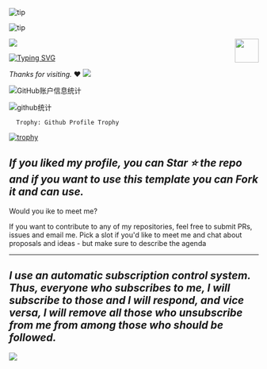 ![tip](https://badgen.net/badge/Tianyu/6.6/blue?icon=bitcoin-lightning)

![tip](https://badgen.net/badge/python/3.1.6/green?icon=github)

<!--   my-header-img -->
![](./src/header_.png)
<a href="https://www.python.org/"><img src="https://upload.wikimedia.org/wikipedia/commons/c/c3/Python-logo-notext.svg" align="right" height="48" width="48" ></a>

<!--   my-ticker -->    
[![Typing SVG](https://readme-typing-svg.herokuapp.com?color=%2336BCF7&center=true&vCenter=true&width=600&lines=Hi+there+👋,+I+am+Tianyu;+Welcome+to+My+Profile!;Over+1+year+of+programming+experience;Always+learning+new+things+;Machine+learning+enthusiast+;Kaggle+community+member)](https://git.io/typing-svg)

  *Thanks for visiting.* ❤️
![](https://count.getloli.com/get/@Mystic-peng.github.readme)

![GitHub账户信息统计](https://github-stats.ubrong.com/api?username=Mystic-peng&show_icons=true&theme=tokyonight)

![github统计](https://stats.justsong.cn/api/github?username=Mystic-peng&theme=dark&lang=zh-CN)

      Trophy: Github Profile Trophy
[![trophy](https://github-profile-trophy.vercel.app/?username=Mystic-peng)](https://github.com/ryo-ma/github-profile-trophy)

  *If you liked my profile, you can Star ⭐ the repo and if you want to use this template you can Fork it and can use.* 
---
Would you ike to meet me?

If you want to contribute to any of my repositories, feel free to submit PRs, issues and email me. Pick a slot if you'd like to meet me and chat about proposals and ideas - but make sure to describe the agenda

---
  *I use an automatic subscription control system. Thus, everyone who subscribes to me, I will subscribe to those and I will respond, and vice versa, I will remove all those who unsubscribe from me from among those who should be followed.* 
---

![](assets/Bottom_down.svg) 